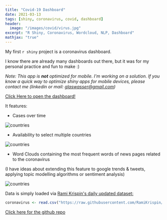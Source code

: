 ```yaml
---
title: "Covid-19 Dashboard"
date: 2021-03-13
tags: [shiny, coronavirus, covid, dashboard]
header:
  image: "/images/covid/virus.jpg"
excerpt: "R Shiny, Coronavirus, Wordcloud, NLP, Dashboard"
mathjax: "true"
---
```


My first `r shiny` project is a coronavirus dashboard.

I know there are already many dashboards out there, but it was for my personal practice and fun to make :) 

*Note: This app is **not** optimized for mobile. I'm working on a solution. If you know a quick way to optimize shiny apps for mobile devices, please contact me (linkedin or mail: glaswasser@gmail.com)*

[Click Here to open the dashboard!](https://glaswasser.shinyapps.io/Covid19/)



It features:

* Cases over time
<img src="{{ site.url }}{{ site.baseurl }}/images/covid/covid.jpg" alt="countries">


* Availability to select multiple countries
<img src="{{ site.url }}{{ site.baseurl }}/images/covid/countries.jpg" alt="countries">

* Word Clouds containing the most frequent words of news pages related to the coronavirus

(I have ideas about extending this feature to google trends & tweets, applying topic modelling algorithms or sentiment analysis)

<img src="{{ site.url }}{{ site.baseurl }}/images/covid/wordcloud.jpg" alt="countries">





Data is simply loaded via [Rami Krispin's daily updated dataset:](https://github.com/RamiKrispin/coronavirus)

```r
coronavirus <- read.csv("https://raw.githubusercontent.com/RamiKrispin/coronavirus/master/csv/coronavirus.csv", stringsAsFactors = FALSE)
```

[Click here for the github repo](https://github.com/glaswasser/shiny-projects/tree/master/Covid_December20)

